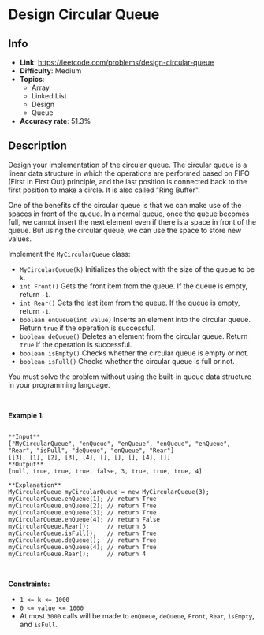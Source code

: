 # Design Circular Queue

## Info  
- **Link**: https://leetcode.com/problems/design-circular-queue
- **Difficulty**: Medium  
- **Topics**:   
    - Array
    - Linked List
    - Design
    - Queue
- **Accuracy rate**: 51.3%  

## Description  
    
Design your implementation of the circular queue. The circular queue is a linear data structure in which the operations are performed based on FIFO (First In First Out) principle, and the last position is connected back to the first position to make a circle. It is also called "Ring Buffer".


One of the benefits of the circular queue is that we can make use of the spaces in front of the queue. In a normal queue, once the queue becomes full, we cannot insert the next element even if there is a space in front of the queue. But using the circular queue, we can use the space to store new values.


Implement the `MyCircularQueue` class:


* `MyCircularQueue(k)` Initializes the object with the size of the queue to be `k`.
* `int Front()` Gets the front item from the queue. If the queue is empty, return `-1`.
* `int Rear()` Gets the last item from the queue. If the queue is empty, return `-1`.
* `boolean enQueue(int value)` Inserts an element into the circular queue. Return `true` if the operation is successful.
* `boolean deQueue()` Deletes an element from the circular queue. Return `true` if the operation is successful.
* `boolean isEmpty()` Checks whether the circular queue is empty or not.
* `boolean isFull()` Checks whether the circular queue is full or not.


You must solve the problem without using the built-in queue data structure in your programming language. 


 


**Example 1:**



```

**Input**
["MyCircularQueue", "enQueue", "enQueue", "enQueue", "enQueue", "Rear", "isFull", "deQueue", "enQueue", "Rear"]
[[3], [1], [2], [3], [4], [], [], [], [4], []]
**Output**
[null, true, true, true, false, 3, true, true, true, 4]

**Explanation**
MyCircularQueue myCircularQueue = new MyCircularQueue(3);
myCircularQueue.enQueue(1); // return True
myCircularQueue.enQueue(2); // return True
myCircularQueue.enQueue(3); // return True
myCircularQueue.enQueue(4); // return False
myCircularQueue.Rear();     // return 3
myCircularQueue.isFull();   // return True
myCircularQueue.deQueue();  // return True
myCircularQueue.enQueue(4); // return True
myCircularQueue.Rear();     // return 4

```

 


**Constraints:**


* `1 <= k <= 1000`
* `0 <= value <= 1000`
* At most `3000` calls will be made to `enQueue`, `deQueue`, `Front`, `Rear`, `isEmpty`, and `isFull`.


  
    